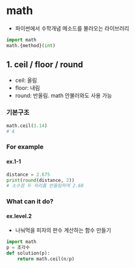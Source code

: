 # math
- 파이썬에서 수학개념 메소드를 불러오는 라이브러리
```py
import math
math.{method}(int)
```
## 1. ceil / floor / round
- ceil: 올림
- floor: 내림
- round: 반올림. math 안불러와도 사용 가능

### 기본구조
```py
math.ceil(3.14)
# 4
```

### For example
#### ex.1-1
```py
distance = 2.675
print(round(distance, 2))
# 소수점 두 자리를 반올림하여 2.68
```

### What can it do?
#### ex.level.2
- 나눠먹을 피자의 판수 계산하는 함수 만들기
```py
import math
p = 조각수
def solution(p):
    return math.ceil(n/p)
```